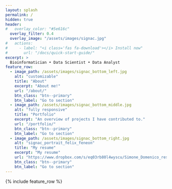 ```yaml
---
layout: splash
permalink: /
hidden: true
header:
#   overlay_color: "#5e616c"
  overlay_filter: 0.4
  overlay_image: "/assets/images/signac.jpg"
#   actions:
#     - label: "<i class='fas fa-download'></i> Install now"
#       url: "/docs/quick-start-guide/"
excerpt: >
  Bioinformatician • Data Scientist • Data Analyst
feature_row:
  - image_path: /assets/images/signac_bottom_left.jpg
    alt: "customizable"
    title: "About"
    excerpt: "About me!"
    url: "/about/"
    btn_class: "btn--primary"
    btn_label: "Go to section"
  - image_path: /assets/images/signac_bottom_middle.jpg
    alt: "fully responsive"
    title: "Portfolio"
    excerpt: "An overview of projects I have contributed to."
    url: "/portfolio/"
    btn_class: "btn--primary"
    btn_label: "Go to section"
  - image_path: /assets/images/signac_bottom_right.jpg
    alt: "signac_portrait_felix_feneon"
    title: "My resume"
    excerpt: "My resume"
    url: "https://www.dropbox.com/s/eq03rb80l4wyscu/Simone_Domenico_resume_data_science.pdf?dl=0"
    btn_class: "btn--primary"
    btn_label: "Go to section"   
---
```


{% include feature_row %}